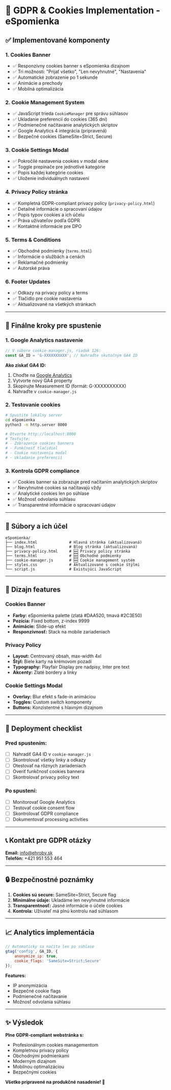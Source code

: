 # 🍪 GDPR & Cookies Implementation - eSpomienka

## ✅ Implementované komponenty

### 1. **Cookies Banner**
- ✅ Responzívny cookies banner s eSpomienka dizajnom
- ✅ Tri možnosti: "Prijať všetko", "Len nevyhnutné", "Nastavenia"
- ✅ Automatické zobrazenie po 1 sekunde
- ✅ Animácie a prechody
- ✅ Mobilná optimalizácia

### 2. **Cookie Management System**
- ✅ JavaScript trieda `CookieManager` pre správu súhlasov
- ✅ Ukladanie preferencií do cookies (365 dní)
- ✅ Podmienečné načítavanie analytických skriptov
- ✅ Google Analytics 4 integrácia (pripravená)
- ✅ Bezpečné cookies (SameSite=Strict, Secure)

### 3. **Cookie Settings Modal**
- ✅ Pokročilé nastavenia cookies v modal okne
- ✅ Toggle prepínače pre jednotlivé kategórie
- ✅ Popis každej kategórie cookies
- ✅ Uloženie individuálnych nastavení

### 4. **Privacy Policy stránka**
- ✅ Kompletná GDPR-compliant privacy policy (`privacy-policy.html`)
- ✅ Detailné informácie o spracovaní údajov
- ✅ Popis typov cookies a ich účelu
- ✅ Práva užívateľov podľa GDPR
- ✅ Kontaktné informácie pre DPO

### 5. **Terms & Conditions**
- ✅ Obchodné podmienky (`terms.html`)
- ✅ Informácie o službách a cenách
- ✅ Reklamačné podmienky
- ✅ Autorské práva

### 6. **Footer Updates**
- ✅ Odkazy na privacy policy a terms
- ✅ Tlačidlo pre cookie nastavenia
- ✅ Aktualizované na všetkých stránkach

---

## 🔧 Finálne kroky pre spustenie

### 1. **Google Analytics nastavenie**
```javascript
// V súbore cookie-manager.js, riadok 126:
const GA_ID = 'G-XXXXXXXXXX'; // Nahraďte skutočným GA4 ID
```

**Ako získať GA4 ID:**
1. Choďte na [Google Analytics](https://analytics.google.com)
2. Vytvorte nový GA4 property
3. Skopírujte Measurement ID (formát: G-XXXXXXXXXX)
4. Nahraďte v `cookie-manager.js`

### 2. **Testovanie cookies**
```bash
# Spustite lokálny server
cd eSpomienka
python3 -m http.server 8000

# Otvorte http://localhost:8000
# Testujte:
# - Zobrazenie cookies bannera
# - Funkčnosť tlačidiel
# - Cookie nastavenia modal
# - Ukladanie preferencií
```

### 3. **Kontrola GDPR compliance**
- ✅ Cookies banner sa zobrazuje pred načítaním analytických skriptov
- ✅ Nevyhnutné cookies sa načítavajú vždy
- ✅ Analytické cookies len po súhlase
- ✅ Možnosť odvolania súhlasu
- ✅ Transparentné informácie o spracovaní údajov

---

## 📁 Súbory a ich účel

```
eSpomienka/
├── index.html              # Hlavná stránka (aktualizovaná)
├── blog.html               # Blog stránka (aktualizovaná)
├── privacy-policy.html     # 🆕 Privacy policy stránka
├── terms.html              # 🆕 Obchodné podmienky
├── cookie-manager.js       # 🆕 Cookie management systém
├── styles.css              # Aktualizované s cookie štýlmi
└── script.js               # Existujúci JavaScript
```

---

## 🎨 Dizajn features

### Cookies Banner
- **Farby:** eSpomienka palette (zlatá #DAA520, tmavá #2C3E50)
- **Pozícia:** Fixed bottom, z-index 9999
- **Animácie:** Slide-up efekt
- **Responzívnosť:** Stack na mobile zariadeniach

### Privacy Policy
- **Layout:** Centrovaný obsah, max-width 4xl
- **Štýl:** Biele karty na krémovom pozadí
- **Typography:** Playfair Display pre nadpisy, Inter pre text
- **Akcenty:** Zlaté bordery a linky

### Cookie Settings Modal
- **Overlay:** Blur efekt s fade-in animáciou
- **Toggles:** Custom switch komponenty
- **Buttons:** Konzistentné s hlavným dizajnom

---

## 🚀 Deployment checklist

### Pred spustením:
- [ ] Nahradiť GA4 ID v `cookie-manager.js`
- [ ] Skontrolovať všetky linky a odkazy
- [ ] Otestovať na rôznych zariadeniach
- [ ] Overiť funkčnosť cookies bannera
- [ ] Skontrolovať privacy policy text

### Po spustení:
- [ ] Monitorovať Google Analytics
- [ ] Testovať cookie consent flow
- [ ] Skontrolovať GDPR compliance
- [ ] Dokumentovať processing activities

---

## 📞 Kontakt pre GDPR otázky

**Email:** info@ehroby.sk  
**Telefón:** +421 951 553 464

---

## 🔒 Bezpečnostné poznámky

1. **Cookies sú secure:** SameSite=Strict, Secure flag
2. **Minimálne údaje:** Ukladáme len nevyhnutné informácie
3. **Transparentnosť:** Jasné informácie o účele cookies
4. **Kontrola:** Užívateľ má plnú kontrolu nad súhlasom

---

## 📈 Analytics implementácia

```javascript
// Automaticky sa načíta len po súhlase
gtag('config', GA_ID, {
    anonymize_ip: true,
    cookie_flags: 'SameSite=Strict;Secure'
});
```

**Features:**
- IP anonymizácia
- Bezpečné cookie flags
- Podmienečné načítavanie
- Možnosť odvolania súhlasu

---

## ✨ Výsledok

**Plne GDPR-compliant webstránka s:**
- Profesionálnym cookies managementom
- Kompletnou privacy policy
- Obchodnými podmienkami
- Moderným dizajnom
- Mobilnou optimalizáciou
- Bezpečnými cookies

**Všetko pripravené na produkčné nasadenie! 🎉**
